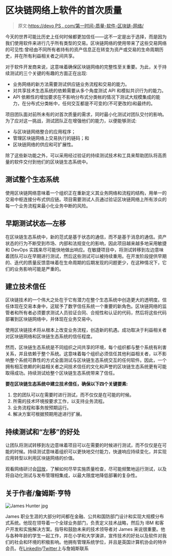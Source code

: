 # 区块链网络上软件的首次质量

> 原文:[https://devo PS . com/第一时间-质量-软件-区块链-网络/](https://devops.com/first-time-quality-software-blockchain-network/)

今天的世界可能比历史上任何时候都更加信任——这不一定是出于选择，而是因为我们使用软件来进行几乎所有类型的交易。区块链网络的使用带来了这些交易网络的可见性:曾经由不同所有者持有的资产信息正在转变为资产或交易的生命周期历史，并在所有利益相关者之间共享。

对于软件开发商来说，这意味着确保区块链网络的完整性至关重要。为此，关于持续测试的三个关键的有趣的方面正在出现:

*   业务网络的新方法需要测试供应链业务流程和交易的能力。
*   对共享技术生态系统的依赖需要从多个角度测试 API 和模拟共识行为的能力。
*   API 依赖性的增加要求在不影响分布式分类帐的情况下测试大规模集成的能力，在分布式分类帐中，任何交互都是不可变的(不可更改的)和最终的。

项目团队面对前所未有的对首次质量的需求，同时最小化测试对团队交付的影响。为了应对这一挑战，测试团队正在增强他们的能力，以便能够测试:

*   与区块链网络整合的应用程序；
*   管理区块链网络上交易执行的链码；和
*   区块链网络的供应和可扩展性。

除了这些新功能之外，可以采用经过验证的持续测试技术和工具来帮助团队将高质量的软件交付到他们的区块链生态系统中。

## 测试整个生态系统

使用区块链网络意味着一个组织正在重新定义其业务网络和流程的结构，用单一的交易中枢连接分布式供应链。项目需要测试人员通过验证区块链网络上所有涉众的每一个业务流程来最小化业务中断的风险。

## 早期测试状态—左移

在区块链生态系统中，新的范式是基于状态的通信，而不是基于消息的通信。资产状态的行为不断受到市场、内部和法规变化的影响，因此项目越来越多地采用敏捷和 DevOps 实践来尽可能快地做出响应。在敏捷项目中，将测试转移到左边意味着团队可以在早期进行测试，然后这些测试可以被持续重用。在开发阶段提供早期的、迭代的质量反馈意味着在生命周期的后期发现的问题更少，在这种情况下，它们的业务影响可能是严重的。

## 建立技术信任

区块链技术的一个伟大之处在于它有潜力在整个生态系统中创造更大的透明度。信任体现在交易本身中，这赋予了数字信任系统一个重要的新角色。区块链网络的监管者和所有者必须要求测试人员验证合同、合规性和认证的代码，然后将这些代码部署到区块链网络中，并体现在业务交易中。

使用区块链技术将从根本上改变业务流程，创造新的机遇。成功取决于利益相关者对区块链网络和区块链生态系统的信任程度。

然而，区块链生态系统是不同组织之间共享的环境，每个组织都与整个系统有利害关系，并且依赖于整个系统。这意味着每个组织必须信任其他利益相关者，以不影响整个系统可靠性的方式全面测试与区块链生态系统交互的任何软件。因此，一个拥有相互依赖的利益相关者之间技术信任的文化和声誉的区块链生态系统更有可能取得成功。持续测试给整个区块链生态系统带来了信任。

**要在区块链生态系统中建立技术信任，确保以下四个关键要素:**

1.  您的团队可以在需要时进行测试，而不仅仅是在可能的时候。
2.  所需的技术环境按要求工作，以支持业务流程。
3.  业务流程和事务按预期运行。
4.  解决方案可根据预期用途进行扩展。

## 持续测试和“左移”的好处

让团队将测试转移到左边意味着项目可以在需要的时候进行测试，而不仅仅是在可能的时候。持续测试意味着组织可以更快地交付能力，快速响应持续变化，并实现应用转型以利用区块链网络的价值。

观看网络研讨会[回放](https://www.imwuc.org/p/do/sd/topic=1487&sid=3087)，了解如何尽早实施质量检查，尽可能频繁地运行测试，以及将自动化测试与发布管理相集成，以最大限度地降低部署的复杂性。

## 关于作者/詹姆斯·亨特

![James Hunter jpg](../Images/120ca4ba607eca71f8634f989c71fe96.png)

James 职业生涯的大部分时间都在金融、公共和国防部门设计和实现大规模分布式系统。他现在领导着一个全球业务部门，负责定义技术战略，然后为 IBM 和客户开发和实施解决方案。指导和鼓励未来的技术领导者对 James 来说很重要。他与各种年龄的学生一起工作，并在小学和大学演讲，宣传技术的好处以及软件对我们的社会和环境的积极影响。他拥有管理系统学位，并且是英国计算机协会的特许会员。在[LinkedIn](https://www.linkedin.com/in/mrjameshunter)/[Twitter](https://twitter.com/mrjameshunter)上与詹姆斯联系
